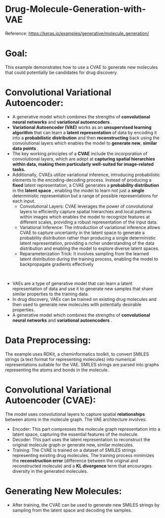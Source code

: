 # Drug-Molecule-Generation-with-VAE

Reference: https://keras.io/examples/generative/molecule_generation/


# Goal:

This example demonstrates how to use a CVAE to generate new molecules that could potentially be candidates for drug discovery.


# Convolutional Variational Autoencoder:

- A generative model which combines the strengths of **convolutional neural networks** and **variational autoencoders** .
- **Variational Autoencoder (VAE)** works as an **unsupervised learning algorithm** that can learn a **latent representation** of data by encoding it into a **probabilistic distribution** and then **reconstructing** back using the convolutional layers which enables the model to **generate new**, **similar data points** .
- The key working principles of a **CVAE** include the incorporation of convolutional layers, which are adept at **capturing spatial hierarchies within data, making them particularly well-suited for image-related tasks.**
- Additionally, CVAEs utilize variational inference, introducing probabilistic elements to the encoding-decoding process. Instead of producing a **fixed** latent representation, a CVAE generates a **probability distribution** in the **latent space** , enabling the model to learn not just a **single** deterministic representation but a range of possible representations for each input. <br>
  - Convolutional Layers: CVAE leverages the power of convolutional layers to efficiently capture spatial hierarchies and local patterns within images which enables the model to recognize features at different scales, providing a robust representation of the input data.
  - Variational Inference: The introduction of variational inference allows CVAE to capture uncertainty in the latent space to generate a probability distribution rather than producing a single deterministic latent representation, providing a richer understanding of the data distribution and enabling the model to explore diverse latent spaces.
  - Reparameterization Trick: It involves sampling from the learned latent distribution during the training process, enabling the model to backpropagate gradients effectively
<br>

- VAEs are a type of generative model that can learn a latent representation of data and use it to generate new samples that share similar properties to the training data.
- In drug discovery, VAEs can be trained on existing drug molecules and then used to generate new molecules with potentially desirable properties.
- A generative model which combines the strengths of **convolutional neural networks** and **variational autoencoders** .


# Data Preprocessing:

The example uses RDKit, a cheminformatics toolkit, to convert SMILES strings (a text format for representing molecules) into numerical representations suitable for the VAE.
SMILES strings are parsed into graphs representing the atoms and bonds in the molecule.

# Convolutional Variational Autoencoder (CVAE):

The model uses convolutional layers to capture spatial **relationships** between atoms in the molecule graph.
The VAE architecture involves:
- Encoder: This part compresses the molecule graph representation into a latent space, capturing the essential features of the molecule.
- Decoder: This part uses the latent representation to reconstruct the original molecule graph or generate new, similar molecules.
- Training: The CVAE is trained on a dataset of SMILES strings representing existing drug molecules.
The training process minimizes the **reconstruction error** (difference between the original and reconstructed molecule) and a **KL divergence** term that encourages diversity in the generated molecules.

# Generating New Molecules:

- After training, the CVAE can be used to generate new SMILES strings by sampling from the latent space and decoding the samples.
